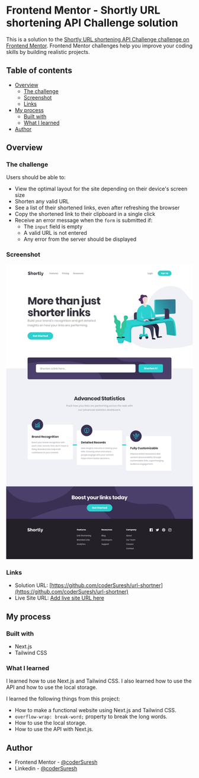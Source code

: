 # Frontend Mentor - Shortly URL shortening API Challenge solution

This is a solution to the [Shortly URL shortening API Challenge challenge on Frontend Mentor](https://www.frontendmentor.io/challenges/url-shortening-api-landing-page-2ce3ob-G). Frontend Mentor challenges help you improve your coding skills by building realistic projects. 

## Table of contents

- [Overview](#overview)
  - [The challenge](#the-challenge)
  - [Screenshot](#screenshot)
  - [Links](#links)
- [My process](#my-process)
  - [Built with](#built-with)
  - [What I learned](#what-i-learned)
- [Author](#author)


## Overview

### The challenge

Users should be able to:

- View the optimal layout for the site depending on their device's screen size
- Shorten any valid URL
- See a list of their shortened links, even after refreshing the browser
- Copy the shortened link to their clipboard in a single click
- Receive an error message when the `form` is submitted if:
  - The `input` field is empty
  - A valid URL is not entered
  - Any error from the server should be displayed

### Screenshot

![Design preview for the Shortly URL shortening API coding challenge](./design/desktop-design.jpg)

### Links

- Solution URL: [https://github.com/coderSuresh/url-shortner](https://github.com/coderSuresh/url-shortner)
- Live Site URL: [Add live site URL here](https://your-live-site-url.com)

## My process

### Built with

- Next.js
- Tailwind CSS

### What I learned

I learned how to use Next.js and Tailwind CSS. I also learned how to use the API and how to use the local storage.

I learned the following things from this project:

- How to make a functional website using Next.js and Tailwind CSS.
- `overflow-wrap: break-word;` property to break the long words.
- How to use the local storage.
- How to use the API with Next.js.

## Author

- Frontend Mentor - [@coderSuresh](https://www.frontendmentor.io/profile/codersuresh)
- Linkedin - [@coderSuresh](https://www.linkedin.com/in/coderSuresh)
